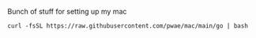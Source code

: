 Bunch of stuff for setting up my mac

```
curl -fsSL https://raw.githubusercontent.com/pwae/mac/main/go | bash
```

